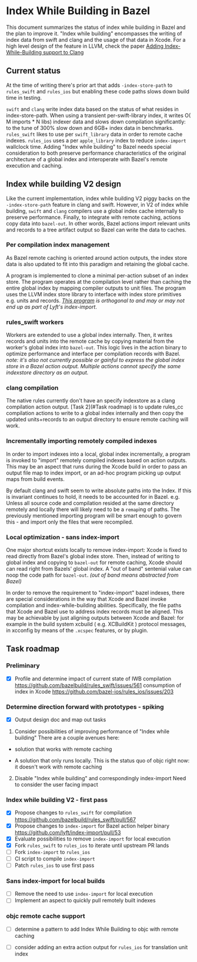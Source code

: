 # Index While Building in Bazel

This document summarizes the status of index while building in Bazel and the
plan to improve it. "Index while building" encompasses the writing of index data
from swift and clang and the usage of that data in Xcode.
For a high level design of the feature in LLVM, check the paper [Adding Index-While-Building support to Clang](https://docs.google.com/document/d/1cH2sTpgSnJZCkZtJl1aY-rzy4uGPcrI-6RrUpdATO2Q/edit)

## Current status

At the time of writing there's prior art that adds `-index-store-path` to
`rules_swift` and `rules_ios` but enabling these code paths slows down build
time in testing.

`swift` and `clang` write index data based on the status of what resides in
index-store-path. When using a transient per-swift-library index, it writes O(
M imports * N libs) indexer data and slows down compilation significantly: to
the tune of 300% slow down and 6GB+ index data in benchmarks. `rules_swift`
likes to use per `swift_library` data in order to remote cache indexes.
`rules_ios` uses a per `apple_library` index to reduce `index-import` wallclock
time.  Adding "Index while building" to Bazel needs special consideration to
both preserve performance characteristics of the original architecture of a
global index and interoperate with Bazel's remote execution and caching.

## Index while building V2 design

Like the current implementation, index while building V2 piggy backs on the
`-index-store-path` feature in clang and swift. However, in V2 of index while
building, `swift` and `clang` compilers use a global index cache internally to
preserve performance. Finally, to integrate with remote caching, actions copy
data into `bazel-out`. In other words, Bazel actions import relevant units and
records to a tree artifact output so Bazel can write the data to caches.

### Per compilation index management

As Bazel remote caching is oriented around action outputs, the index store data
is also updated to fit into this paradigm and retaining the global cache.

A program is implemented to clone a minimal per-action subset of an index store.
The program operates at the compilation level rather than caching the entire
global index by mapping compiler outputs to unit files. The program uses the
LLVM index store library to interface with index store primitives e.g. units and
records. _[This program](https://github.com/lyft/index-import/pull/53) is
orthogonal to and may or may not end up as part of Lyft's index-import_.

### rules_swift workers

Workers are extended to use a global index internally. Then, it writes records
and units into the remote cache by copying material from the worker's global
index into `bazel-out`. This logic lives in the action binary to optimize
performance and interface per compilation records with Bazel. _note: it's also
not currently possible or gainful to express the global index store in a Bazel
action output. Multiple actions cannot specify the same indexstore directory as an output._

### clang compilation

The native rules currently don't have an specify indexstore as a clang compilation action output.
[Task 2](#Task roadmap) is to update rules_cc compilation actions to write to a global index internally and
then copy the updated units+records to an output directory to ensure remote caching will work.

### Incrementally importing remotely compiled indexes

In order to import indexes into a local, global index incrementally, a program
is invoked to "import" remotely compiled indexes based on action outputs. This
may be an aspect that runs during the Xcode build in order to pass an output
file map to index import, or an ad-hoc program picking up output maps from build
events.

By default clang and swift seem to write absolute paths into the Index. If this
is invariant continues to hold, it needs to be accounted for in Bazel. e.g.
Unless all source code and compilation resided at the same directory remotely
and locally there will likely need to be a `remap`ing of paths. The previously
mentioned importing program will be smart enough to govern this - and import
only the files that were recompiled.

### Local optimization - sans index-import

One major shortcut exists locally to remove index-import: Xcode is fixed to read
directly from Bazel's global index store. Then, instead of writing to global
index and copying to `bazel-out` for remote caching, Xcode should can read right
from Bazels' global index. A "out of band" sentenial value can noop the code
path for `bazel-out`. _(out of band means abstracted from Bazel)_

In order to remove the requirement to "index-import" bazel indexes, there are
special considerations in the way that Xcode and Bazel invoke compilation and
index-while-building abilities. Specifically, the file paths that Xcode and
Bazel use to address index records must be aligned. This may be achievable by
just aligning outputs between Xcode and Bazel: for example in the build system
xcbuild ( e.g. XCBuildKit ) protocol messages, in xcconfig by means of the
`.xcspec` features, or by plugin.


## Task roadmap

### Preliminary

- [x] Profile and determine impact of current state of IWB
    compilation https://github.com/bazelbuild/rules_swift/issues/561
    consumption of index in Xcode https://github.com/bazel-ios/rules_ios/issues/203

### Determine direction forward with prototypes - spiking

- [x] Output design doc and map out tasks

1. Consider possibilities of improving performance of "Index while building"
There are a couple avenues here:

- solution that works with remote caching

- A solution that only runs locally. This is the status quo of objc right
now: it doesn't work with remote caching

2. Disable "Index while building" and correspondingly index-import
Need to consider the user facing impact

### Index while building V2 - first pass

- [x] Propose changes to `rules_swift` for compilation https://github.com/bazelbuild/rules_swift/pull/567
- [x] Propose changes to `index-import` for Bazel action helper binary https://github.com/lyft/index-import/pull/53
- [x] Evaluate possibilities to remove `index-import` for local execution
- [x] Fork `rules_swift` to `rules_ios` to iterate until upstream PR lands
- [ ] Fork `index-import` to `rules_ios`
- [ ] CI script to compile `index-import`
- [ ] Patch `rules_ios` to use first pass

### Sans index-import for local builds

- [ ] Remove the need to use `index-import` for local execution
- [ ] Implement an aspect to quickly pull remotely built indexes

### objc remote cache support

- [ ] determine a pattern to add Index While Building to objc with remote caching
- [ ] consider adding an extra action output for `rules_ios` for translation
    unit index

